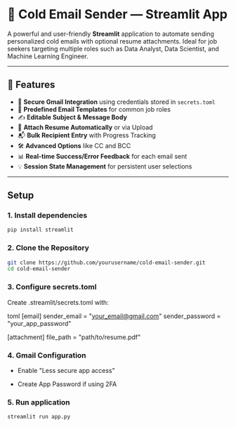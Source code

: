 # 📧 Cold Email Sender — Streamlit App

A powerful and user-friendly **Streamlit** application to automate sending personalized cold emails with optional resume attachments. Ideal for job seekers targeting multiple roles such as Data Analyst, Data Scientist, and Machine Learning Engineer.

---

## 🚀 Features

- 🔐 **Secure Gmail Integration** using credentials stored in `secrets.toml`
- 🧩 **Predefined Email Templates** for common job roles
- ✍️ **Editable Subject & Message Body**
- 📎 **Attach Resume Automatically** or via Upload
- 📬 **Bulk Recipient Entry** with Progress Tracking
- 🛠️ **Advanced Options** like CC and BCC
- 📊 **Real-time Success/Error Feedback** for each email sent
- 💡 **Session State Management** for persistent user selections

---
## Setup
### 1. Install dependencies
```bash
pip install streamlit
```
### 2. Clone the Repository

```bash
git clone https://github.com/yourusername/cold-email-sender.git
cd cold-email-sender
```

### 3. Configure secrets.toml
Create .streamlit/secrets.toml with:

toml
[email]
sender_email = "your_email@gmail.com"
sender_password = "your_app_password"

[attachment]
file_path = "path/to/resume.pdf"

### 4. Gmail Configuration
- Enable "Less secure app access"

- Create App Password if using 2FA

### 5. Run application
```bash
streamlit run app.py
```
